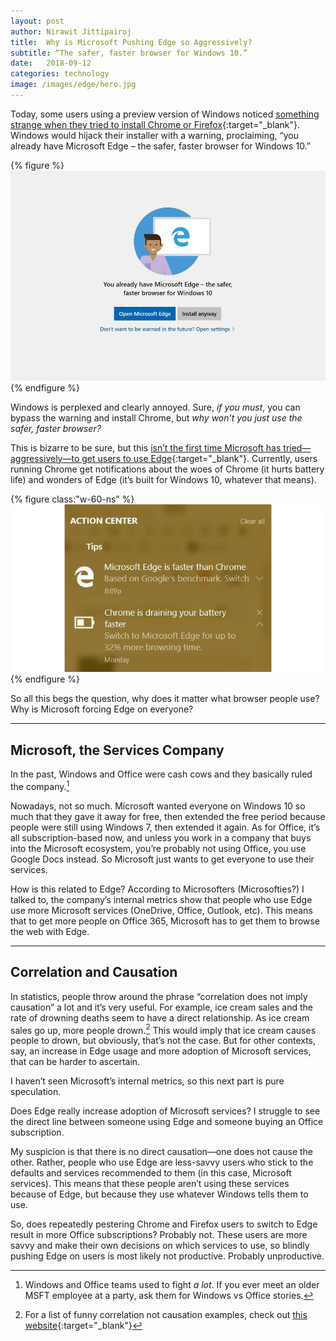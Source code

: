 ```yaml
---
layout: post
author: Nirawit Jittipairoj
title:  Why is Microsoft Pushing Edge so Aggressively?
subtitle: “The safer, faster browser for Windows 10.”
date:   2018-09-12
categories: technology
image: /images/edge/hero.jpg
---
```


Today, some users using a preview version of Windows noticed [something strange when they tried to install Chrome or Firefox](https://www.theverge.com/2018/9/12/17850146/microsoft-windows-10-chrome-firefox-warning){:target="_blank"}. Windows would hijack their installer with a warning, proclaiming, “you already have Microsoft Edge – the safer, faster browser for Windows 10.” 

{% figure %}
![](/images/edge/warning.jpg)
{% endfigure %}

Windows is perplexed and clearly annoyed. Sure, *if you must*, you can bypass the warning and install Chrome, but *why won’t you just use the safer, faster browser?*

This is bizarre to be sure, but this [isn’t the first time Microsoft has tried—aggressively—to get users to use Edge](https://www.cnet.com/how-to/turn-off-windows-10s-pushy-edge-notifications/){:target="_blank"}. Currently, users running Chrome get notifications about the woes of Chrome (it hurts battery life) and wonders of Edge (it’s built for Windows 10, whatever that means).

{% figure class:"w-60-ns" %}
![](/images/edge/notification.png)
{% endfigure %}

So all this begs the question, why does it matter what browser people use? Why is Microsoft forcing Edge on everyone?

---

## Microsoft, the Services Company

In the past, Windows and Office were cash cows and they basically ruled the company.[^1]

Nowadays, not so much. Microsoft wanted everyone on Windows 10 so much that they gave it away for free, then extended the free period because people were still using Windows 7, then extended it again. As for Office, it’s all subscription-based now, and unless you work in a company that buys into the Microsoft ecosystem, you’re probably not using Office, you use Google Docs instead. So Microsoft just wants to get everyone to use their services.

How is this related to Edge? According to Microsofters (Microsofties?) I talked to, the company’s internal metrics show that people who use Edge use more Microsoft services (OneDrive, Office, Outlook, etc). This means that to get more people on Office 365, Microsoft has to get them to browse the web with Edge.

---

## Correlation and Causation

In statistics, people throw around the phrase “correlation does not imply causation” a lot and it’s very useful. For example, ice cream sales and the rate of drowning deaths seem to have a direct relationship. As ice cream sales go up, more people drown.[^n] This would imply that ice cream causes people to drown, but obviously, that’s not the case. But for other contexts, say, an increase in Edge usage and more adoption of Microsoft services, that can be harder to ascertain.

I haven’t seen Microsoft’s internal metrics, so this next part is pure speculation.

Does Edge really increase adoption of Microsoft services? I struggle to see the direct line between someone using Edge and someone buying an Office subscription.

My suspicion is that there is no direct causation—one does not cause the other. Rather, people who use Edge are less-savvy users who stick to the defaults and services recommended to them (in this case, Microsoft services). This means that these people aren’t using these services because of Edge, but because they use whatever Windows tells them to use.

So, does repeatedly pestering Chrome and Firefox users to switch to Edge result in more Office subscriptions? Probably not. These users are more savvy and make their own decisions on which services to use, so blindly pushing Edge on users is most likely not productive. Probably unproductive.

[^1]: Windows and Office teams used to fight *a lot*. If you ever meet an older MSFT employee at a party, ask them for Windows vs Office stories.
[^n]: For a list of funny correlation not causation examples, check out [this website](http://www.tylervigen.com/spurious-correlations){:target="_blank"}